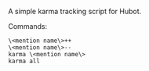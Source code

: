 A simple karma tracking script for Hubot.

Commands:

    \<mention name\>++
    \<mention name\>--
    karma \<mention name\>
    karma all
